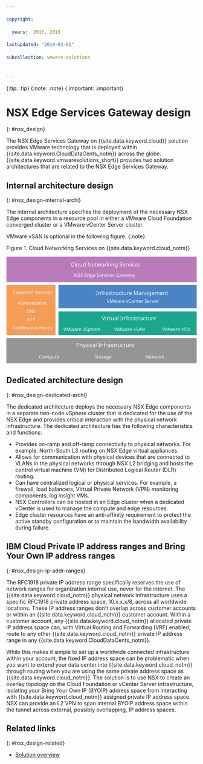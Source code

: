 ```yaml
---

copyright:

  years:  2016, 2019

lastupdated: "2019-03-01"

subcollection: vmware-solutions


---
```


{:tip: .tip}
{:note: .note}
{:important: .important}

# NSX Edge Services Gateway design
{: #nsx_design}

The NSX Edge Services Gateway on {{site.data.keyword.cloud}} solution provides VMware technology that is deployed within {{site.data.keyword.CloudDataCents_notm}} across the globe. {{site.data.keyword.vmwaresolutions_short}} provides two solution architectures that are related to the NSX Edge Services Gateway.

## Internal architecture design
{: #nsx_design-internal-archi}

The internal architecture specifies the deployment of the necessary NSX Edge components in a resource pool in either a VMware Cloud Foundation converged cluster or a VMware vCenter Server cluster.

VMware vSAN is optional in the following figure.
{:note}

Figure 1. Cloud Networking Services on {{site.data.keyword.cloud_notm}}

![Cloud Networking Services architecture](architecture.svg "Cloud Networking Services architecture")

## Dedicated architecture design
{: #nsx_design-dedicated-archi}

The dedicated architecture deploys the necessary NSX Edge components in a separate two-node vSphere cluster that is dedicated for the use of the NSX Edge and provides critical interaction with the physical network infrastructure. The dedicated architecture has the following characteristics and functions:

* Provides on-ramp and off-ramp connectivity to physical networks. For example, North-South L3 routing on NSX Edge virtual appliances.
* Allows for communication with physical devices that are connected to VLANs in the physical networks through NSX L2 bridging and hosts the control virtual machine (VM) for Distributed Logical Router (DLR) routing.
* Can have centralized logical or physical services. For example, a firewall, load balancers, Virtual Private Network (VPN) monitoring components, log insight VMs.
* NSX Controllers can be hosted in an Edge cluster when a dedicated vCenter is used to manage the compute and edge resources.
* Edge cluster resources have an anti-affinity requirement to protect the active standby configuration or to maintain the bandwidth availability during failure.

## IBM Cloud Private IP address ranges and Bring Your Own IP address ranges
{: #nsx_design-ip-addr-ranges}

The RFC1918 private IP address range specifically reserves the use of network ranges for organization internal use, never for the internet. The {{site.data.keyword.cloud_notm}} physical network infrastructure uses a specific RFC1918 private address space, 10.x.x.x/8, across all worldwide locations. These IP address ranges don't overlap across customer accounts or within an {{site.data.keyword.cloud_notm}} customer account. Within a customer account, any {{site.data.keyword.cloud_notm}} allocated private IP address space can, with Virtual Routing and Forwarding (VRF) enabled, route to any other {{site.data.keyword.cloud_notm}} private IP address range in any {{site.data.keyword.CloudDataCents_notm}}.

While this makes it simple to set up a worldwide connected infrastructure within your account, the fixed IP address space can be problematic when you want to extend your data center into {{site.data.keyword.cloud_notm}} through routing when you are using the same private address space as {{site.data.keyword.cloud_notm}}. The solution is to use NSX to create an overlay topology on the Cloud Foundation or vCenter Server infrastructure, isolating your Bring Your Own IP (BYOIP) address space from interacting with {{site.data.keyword.cloud_notm}} assigned private IP address space. NSX can provide an L2 VPN to span internal BYOIP address space within the tunnel across external, possibly overlapping, IP address spaces.

## Related links
{: #nsx_design-related}

* [Solution overview](/docs/services/vmwaresolutions/archiref/solution?topic=vmware-solutions-solution_overview)
